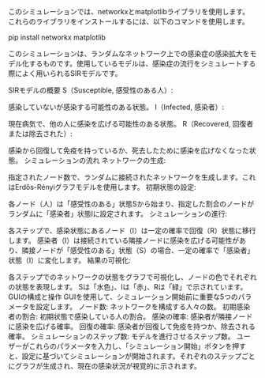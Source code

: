 このシミュレーションでは、networkxとmatplotlibライブラリを使用します。
これらのライブラリをインストールするには、以下のコマンドを使用します。

pip install networkx matplotlib

このシミュレーションは、ランダムなネットワーク上での感染症の感染拡大をモデル化するものです。使用しているモデルは、感染症の流行をシミュレートする際によく用いられるSIRモデルです。

SIRモデルの概要
S（Susceptible, 感受性のある人）:

感染していないが感染する可能性のある状態。
I（Infected, 感染者）:

現在病気で、他の人に感染を広げる可能性のある状態。
R（Recovered, 回復者または除去された）:

感染から回復して免疫を持っているか、死去したために感染を広げなくなった状態。
シミュレーションの流れ
ネットワークの生成:

指定されたノード数で、ランダムに接続されたネットワークを生成します。これはErdős-Rényiグラフモデルを使用します。
初期状態の設定:

各ノード（人）は「感受性のある」状態Sから始まり、指定した割合のノードがランダムに「感染者」状態Iに設定されます。
シミュレーションの進行:

各ステップで、感染状態にあるノード（I）は一定の確率で回復（R）状態に移行します。
感染者（I）は接続されている隣接ノードに感染を広げる可能性があり、隣接ノードが「感受性のある」状態（S）の場合、一定の確率で「感染者」状態（I）に変化します。
結果の可視化:

各ステップでのネットワークの状態をグラフで可視化し、ノードの色でそれぞれの状態を表現します。
Sは「水色」、Iは「赤」、Rは「緑」で示されています。
GUIの構成と操作
GUIを使用して、シミュレーション開始前に重要な5つのパラメータを設定します。
ノード数: ネットワークを構成する人々の数。
初期感染者の割合: 初期状態で感染している人の割合。
感染の確率: 感染者が隣接ノードに感染を広げる確率。
回復の確率: 感染者が回復して免疫を持つか、除去される確率。
シミュレーションのステップ数: モデルを進行させるステップ数。
ユーザーがこれらのパラメータを入力し、「シミュレーション開始」ボタンを押すと、設定に基づいてシミュレーションが開始されます。それぞれのステップごとにグラフが生成され、現在の感染状況が視覚的に示されます。

